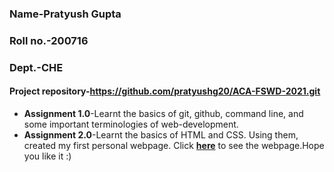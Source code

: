 ### Name-Pratyush Gupta
### Roll no.-200716
### Dept.-CHE

#### Project repository-<https://github.com/pratyushg20/ACA-FSWD-2021.git>

- **Assignment 1.0**-Learnt the basics of git, github, command line, and some important terminologies of web-development.
- **Assignment 2.0**-Learnt the basics of HTML and CSS. Using them, created my first personal webpage. Click **[here](pratyushg20.github.io/MyHomepage)** to see the webpage.Hope you like it :)